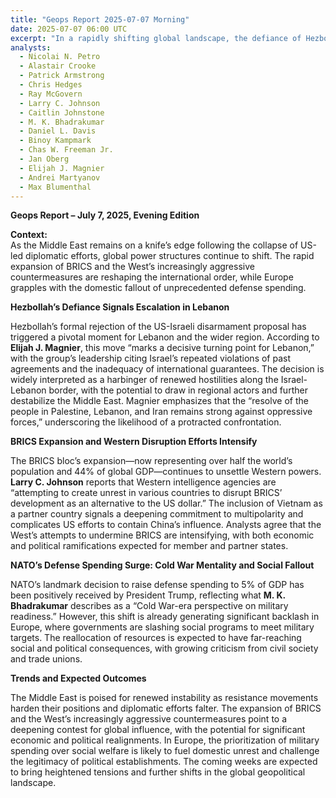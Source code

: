 ```yaml
---
title: "Geops Report 2025-07-07 Morning"
date: 2025-07-07 06:00 UTC
excerpt: "In a rapidly shifting global landscape, the defiance of Hezbollah against US-Israeli disarmament efforts marks a critical escalation in Lebanon, while the expanding influence of BRICS and NATO's Cold War-style defense surge signal a profound realignment of international power dynamics, setting the stage for heightened tensions and potential conflict across multiple regions."
analysts:
  - Nicolai N. Petro
  - Alastair Crooke
  - Patrick Armstrong
  - Chris Hedges
  - Ray McGovern
  - Larry C. Johnson
  - Caitlin Johnstone
  - M. K. Bhadrakumar
  - Daniel L. Davis
  - Binoy Kampmark
  - Chas W. Freeman Jr.
  - Jan Oberg
  - Elijah J. Magnier
  - Andrei Martyanov
  - Max Blumenthal
---
```


**Geops Report – July 7, 2025, Evening Edition**

**Context:**  
As the Middle East remains on a knife’s edge following the collapse of US-led diplomatic efforts, global power structures continue to shift. The rapid expansion of BRICS and the West’s increasingly aggressive countermeasures are reshaping the international order, while Europe grapples with the domestic fallout of unprecedented defense spending.

**Hezbollah’s Defiance Signals Escalation in Lebanon**

Hezbollah’s formal rejection of the US-Israeli disarmament proposal has triggered a pivotal moment for Lebanon and the wider region. According to **Elijah J. Magnier**, this move “marks a decisive turning point for Lebanon,” with the group’s leadership citing Israel’s repeated violations of past agreements and the inadequacy of international guarantees. The decision is widely interpreted as a harbinger of renewed hostilities along the Israel-Lebanon border, with the potential to draw in regional actors and further destabilize the Middle East. Magnier emphasizes that the “resolve of the people in Palestine, Lebanon, and Iran remains strong against oppressive forces,” underscoring the likelihood of a protracted confrontation.

**BRICS Expansion and Western Disruption Efforts Intensify**

The BRICS bloc’s expansion—now representing over half the world’s population and 44% of global GDP—continues to unsettle Western powers. **Larry C. Johnson** reports that Western intelligence agencies are “attempting to create unrest in various countries to disrupt BRICS’ development as an alternative to the US dollar.” The inclusion of Vietnam as a partner country signals a deepening commitment to multipolarity and complicates US efforts to contain China’s influence. Analysts agree that the West’s attempts to undermine BRICS are intensifying, with both economic and political ramifications expected for member and partner states.

**NATO’s Defense Spending Surge: Cold War Mentality and Social Fallout**

NATO’s landmark decision to raise defense spending to 5% of GDP has been positively received by President Trump, reflecting what **M. K. Bhadrakumar** describes as a “Cold War-era perspective on military readiness.” However, this shift is already generating significant backlash in Europe, where governments are slashing social programs to meet military targets. The reallocation of resources is expected to have far-reaching social and political consequences, with growing criticism from civil society and trade unions.

**Trends and Expected Outcomes**

The Middle East is poised for renewed instability as resistance movements harden their positions and diplomatic efforts falter. The expansion of BRICS and the West’s increasingly aggressive countermeasures point to a deepening contest for global influence, with the potential for significant economic and political realignments. In Europe, the prioritization of military spending over social welfare is likely to fuel domestic unrest and challenge the legitimacy of political establishments. The coming weeks are expected to bring heightened tensions and further shifts in the global geopolitical landscape.
